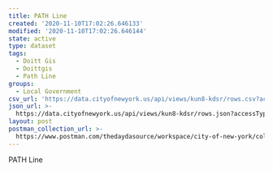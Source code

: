 ```yaml
---
title: PATH Line
created: '2020-11-10T17:02:26.646133'
modified: '2020-11-10T17:02:26.646144'
state: active
type: dataset
tags:
  - Doitt Gis
  - Doittgis
  - Path Line
groups:
  - Local Government
csv_url: 'https://data.cityofnewyork.us/api/views/kun8-kdsr/rows.csv?accessType=DOWNLOAD'
json_url: >-
  https://data.cityofnewyork.us/api/views/kun8-kdsr/rows.json?accessType=DOWNLOAD
layout: post
postman_collection_url: >-
  https://www.postman.com/thedaydasource/workspace/city-of-new-york/collection/15909983-f6216efa-98bb-44b4-9cd1-273f39d74adc
---
```

PATH Line
